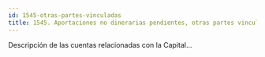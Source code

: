 ```yaml
---
id: 1545-otras-partes-vinculadas
title: 1545. Aportaciones no dinerarias pendientes, otras partes vinculadas
---
```

Descripción de las cuentas relacionadas con la Capital...
